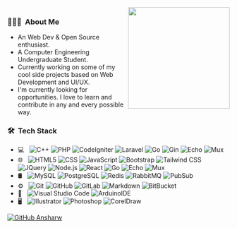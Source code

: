 <img align='right' src="https://media.giphy.com/media/R03zWv5p1oNSQd91EP/giphy.gif" width="230" />

<h3> 👨🏻‍💻 &nbsp;About Me</h3>

- An Web Dev & Open Source enthusiast.
- A Computer Engineering Undergraduate Student. 
- Currently working on some of my cool side projects based on Web Development and UI/UX.
- I'm currently looking for opportunities. I love to learn and contribute in any and every possible way.

<h3> 🛠 &nbsp;Tech Stack</h3>

- 💻 &nbsp;
  ![C++](https://img.shields.io/badge/-C++-333333?style=flat&logo=C%2B%2B&logoColor=00599C)
  ![PHP](https://img.shields.io/badge/-PHP-333333?style=flat&logo=PHP)
  ![CodeIgniter](https://img.shields.io/badge/-CodeIgniter-333333?style=flat&logo=codeigniter)
  ![Laravel](https://img.shields.io/badge/-Laravel-333333?style=flat&logo=laravel)
  ![Go](https://img.shields.io/badge/-Go-333333?style=flat&logo=Go)
  ![Gin](https://img.shields.io/badge/-Gin-333333?style=flat&logo=Gin)
  ![Echo](https://img.shields.io/badge/-Echo-333333?style=flat&logo=Echo)
  ![Mux](https://img.shields.io/badge/-Mux-333333?style=flat&logo=Mux)
- 🌐 &nbsp;
  ![HTML5](https://img.shields.io/badge/-HTML5-333333?style=flat&logo=HTML5)
  ![CSS](https://img.shields.io/badge/-CSS-333333?style=flat&logo=CSS3&logoColor=1572B6)
  ![JavaScript](https://img.shields.io/badge/-JavaScript-333333?style=flat&logo=javascript)
  ![Bootstrap](https://img.shields.io/badge/-Bootstrap-333333?style=flat&logo=bootstrap&logoColor=563D7C)
  ![Tailwind CSS](https://img.shields.io/badge/-Tailwind_CSS-333333?style=flat&logo=tailwindcss)
  ![JQuery](https://img.shields.io/badge/-JQuery-333333?style=flat&logo=jquery)
  ![Node.js](https://img.shields.io/badge/-Node.js-333333?style=flat&logo=node.js)
  ![React](https://img.shields.io/badge/-React-333333?style=flat&logo=react)
  ![Go](https://img.shields.io/badge/-Go-333333?style=flat&logo=go)
  ![Echo](https://img.shields.io/badge/-Echo-333333?style=flat&logo=Echo)
  ![Mux](https://img.shields.io/badge/-Mux-333333?style=flat&logo=Mux)
- 🛢 &nbsp;
  ![MySQL](https://img.shields.io/badge/-MySQL-333333?style=flat&logo=mysql)
  ![PostgreSQL](https://img.shields.io/badge/-PostgreSQL-333333?style=flat&logo=postgresql)
  ![Redis](https://img.shields.io/badge/-Redis-333333?style=flat&logo=Redis)
  ![RabbitMQ](https://img.shields.io/badge/-RabbitMQ-333333?style=flat&logo=RabbitMQ)
  ![PubSub](https://img.shields.io/badge/-PubSub-333333?style=flat&logo=PubSub)
- ⚙️ &nbsp;
  ![Git](https://img.shields.io/badge/-Git-333333?style=flat&logo=git)
  ![GitHub](https://img.shields.io/badge/-GitHub-333333?style=flat&logo=github)
  ![GitLab](https://img.shields.io/badge/-GitLab-333333?style=flat&logo=gitlab)
  ![Markdown](https://img.shields.io/badge/-Markdown-333333?style=flat&logo=markdown)
  ![BitBucket](https://img.shields.io/badge/-BitBucket-333333?style=flat&logo=BitBucket)
- 🔧 &nbsp;
  ![Visual Studio Code](https://img.shields.io/badge/-Visual%20Studio%20Code-333333?style=flat&logo=visual-studio-code&logoColor=007ACC)
  ![ArduinoIDE](https://img.shields.io/badge/-ArduinoIDE-333333?style=flat&logo=arduino)
- 🖥 &nbsp;
  ![Illustrator](https://img.shields.io/badge/-Illustrator-333333?style=flat&logo=adobe-illustrator)
  ![Photoshop](https://img.shields.io/badge/-Photoshop-333333?style=flat&logo=adobe-photoshop)
  ![CorelDraw](https://img.shields.io/badge/-CorelDraw-333333?style=flat&logo=coreldraw)

[![GitHub Ansharw](https://img.shields.io/github/followers/ansharw?label=follow&style=social)](https://github.com/ansharw)
